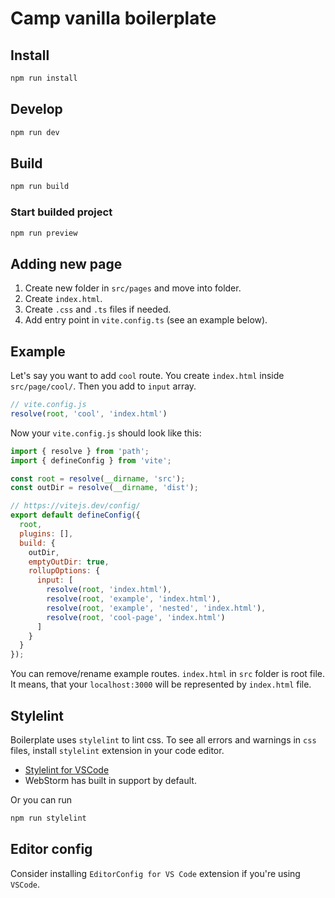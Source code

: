 # Camp vanilla boilerplate

## Install

```bash
npm run install
```

## Develop

```bash
npm run dev
```

## Build

```bash
npm run build
```

### Start builded project

```bash
npm run preview
```

## Adding new page

1. Create new folder in `src/pages` and move into folder.
2. Create `index.html`.
3. Create `.css` and `.ts` files if needed.
4. Add entry point in `vite.config.ts` (see an example below).

## Example

Let's say you want to add `cool` route. You create `index.html` inside  `src/page/cool/`.
Then you add to `input` array.

```js
// vite.config.js
resolve(root, 'cool', 'index.html')
```

Now your `vite.config.js` should look like this:

```js
import { resolve } from 'path';
import { defineConfig } from 'vite';

const root = resolve(__dirname, 'src');
const outDir = resolve(__dirname, 'dist');

// https://vitejs.dev/config/
export default defineConfig({
  root,
  plugins: [],
  build: {
    outDir,
    emptyOutDir: true,
    rollupOptions: {
      input: [
        resolve(root, 'index.html'),
        resolve(root, 'example', 'index.html'),
        resolve(root, 'example', 'nested', 'index.html'),
        resolve(root, 'cool-page', 'index.html')
      ]
    }
  }
});
```

You can remove/rename example routes. `index.html` in `src` folder is root file. It means, that your `localhost:3000` will be represented by `index.html` file.

## Stylelint

Boilerplate uses `stylelint` to lint css. To see all errors and warnings in `css` files, install `stylelint` extension in your code editor.

- [Stylelint for VSCode](https://marketplace.visualstudio.com/items?itemName=stylelint.vscode-stylelint)
- WebStorm has built in support by default.

Or you can run

```bash
npm run stylelint
```

## Editor config

Consider installing `EditorConfig for VS Code` extension if you're using `VSCode`.
